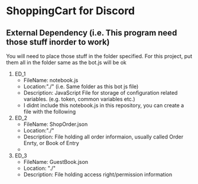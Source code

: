 # ShoppingCart for Discord

## External Dependency (i.e. This program need those stuff inorder to work)

You will need to place those stuff in the folder specified. For this project, put them all in the folder same as the bot.js will be ok
1. ED_1
   - FileName: notebook.js
   - Location:"./" (i.e. Same folder as this bot js file)
   - Description: JavaScript File for storage of configuration related variables. (e.g. token, common variables etc.)
   - I didnt include this notebook.js in this repository, you can create a file with the following
2. ED_2
   - FileName: ShopOrder.json
   - Location:"./" 
   - Description: File holding all order informaion, usually called Order Enrty, or Book of Entry
   - 
3. ED_3
   - FileName: GuestBook.json
   - Location: "./"
   - Description: File holding access right/permission information
